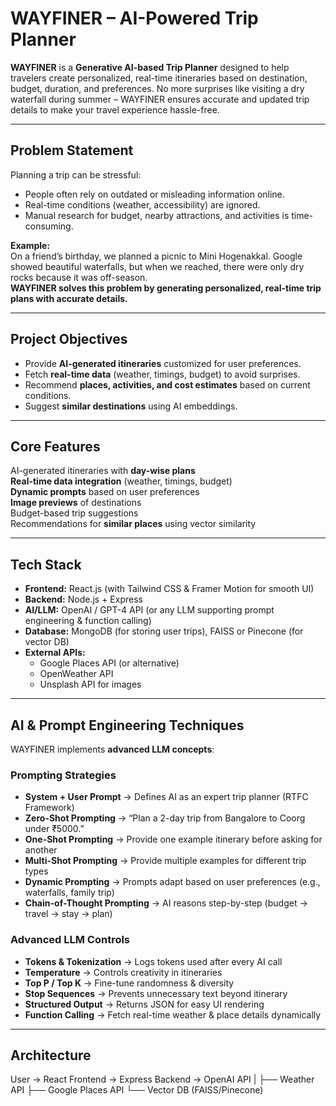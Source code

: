 #  WAYFINER – AI-Powered Trip Planner  

**WAYFINER** is a **Generative AI-based Trip Planner** designed to help travelers create personalized, real-time itineraries based on destination, budget, duration, and preferences. No more surprises like visiting a dry waterfall during summer – WAYFINER ensures accurate and updated trip details to make your travel experience hassle-free.  

---

##  Problem Statement  
Planning a trip can be stressful:  
- People often rely on outdated or misleading information online.  
- Real-time conditions (weather, accessibility) are ignored.  
- Manual research for budget, nearby attractions, and activities is time-consuming.  

**Example:**  
On a friend’s birthday, we planned a picnic to Mini Hogenakkal. Google showed beautiful waterfalls, but when we reached, there were only dry rocks because it was off-season.  
**WAYFINER solves this problem by generating personalized, real-time trip plans with accurate details.**  

---

##  Project Objectives  
- Provide **AI-generated itineraries** customized for user preferences.  
- Fetch **real-time data** (weather, timings, budget) to avoid surprises.  
- Recommend **places, activities, and cost estimates** based on current conditions.  
- Suggest **similar destinations** using AI embeddings.  

---

##  Core Features  
 AI-generated itineraries with **day-wise plans**  
 **Real-time data integration** (weather, timings, budget)  
 **Dynamic prompts** based on user preferences  
 **Image previews** of destinations  
 Budget-based trip suggestions  
 Recommendations for **similar places** using vector similarity  

---

##  Tech Stack  
- **Frontend:** React.js (with Tailwind CSS & Framer Motion for smooth UI)  
- **Backend:** Node.js + Express  
- **AI/LLM:** OpenAI / GPT-4 API (or any LLM supporting prompt engineering & function calling)  
- **Database:** MongoDB (for storing user trips), FAISS or Pinecone (for vector DB)  
- **External APIs:**  
  - Google Places API (or alternative)  
  - OpenWeather API  
  - Unsplash API for images  

---

##  AI & Prompt Engineering Techniques  
WAYFINER implements **advanced LLM concepts**:  

###  Prompting Strategies  
- **System + User Prompt** → Defines AI as an expert trip planner (RTFC Framework)  
- **Zero-Shot Prompting** → “Plan a 2-day trip from Bangalore to Coorg under ₹5000.”  
- **One-Shot Prompting** → Provide one example itinerary before asking for another  
- **Multi-Shot Prompting** → Provide multiple examples for different trip types  
- **Dynamic Prompting** → Prompts adapt based on user preferences (e.g., waterfalls, family trip)  
- **Chain-of-Thought Prompting** → AI reasons step-by-step (budget → travel → stay → plan)  

###  Advanced LLM Controls  
- **Tokens & Tokenization** → Logs tokens used after every AI call  
- **Temperature** → Controls creativity in itineraries  
- **Top P / Top K** → Fine-tune randomness & diversity  
- **Stop Sequences** → Prevents unnecessary text beyond itinerary  
- **Structured Output** → Returns JSON for easy UI rendering  
- **Function Calling** → Fetch real-time weather & place details dynamically  

---

##  Architecture  
User → React Frontend → Express Backend → OpenAI API
|
├── Weather API
├── Google Places API
└── Vector DB (FAISS/Pinecone)


